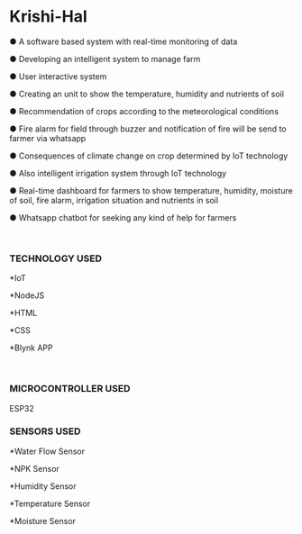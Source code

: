 <h1>Krishi-Hal</h1>



● A software based system with real-time monitoring of data

● Developing an intelligent system to manage farm

● User interactive system

● Creating an unit to show the temperature, humidity and nutrients of soil

● Recommendation of crops according to the meteorological conditions

● Fire alarm for field through buzzer and notification of fire will be send to farmer via 
whatsapp

● Consequences of climate change on crop determined by IoT technology

● Also intelligent irrigation system through IoT technology

● Real-time dashboard for farmers to show temperature, humidity, moisture of soil, fire 
alarm, irrigation situation and nutrients in soil

● Whatsapp chatbot for seeking any kind of help for farmers

<br>

<h3>TECHNOLOGY USED</h3>

*IoT 

*NodeJS

*HTML

*CSS

*Blynk APP                                      
                                                
 <br>
 
<h3>MICROCONTROLLER USED</h3>
 
  ESP32 
  
<h3>SENSORS USED</h3>
  
  *Water Flow Sensor
  
  *NPK Sensor
  
  *Humidity Sensor
  
  *Temperature Sensor
  
  *Moisture Sensor
